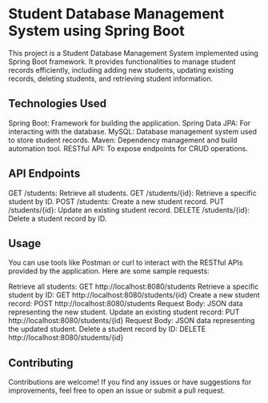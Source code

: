 # Student Database Management System using Spring Boot

This project is a Student Database Management System implemented using Spring Boot framework. It provides functionalities to manage student records efficiently, including adding new students, updating existing records, deleting students, and retrieving student information.

## Technologies Used

Spring Boot: Framework for building the application.
Spring Data JPA: For interacting with the database.
MySQL: Database management system used to store student records.
Maven: Dependency management and build automation tool.
RESTful API: To expose endpoints for CRUD operations.

## API Endpoints
GET /students: Retrieve all students.
GET /students/{id}: Retrieve a specific student by ID.
POST /students: Create a new student record.
PUT /students/{id}: Update an existing student record.
DELETE /students/{id}: Delete a student record by ID.

## Usage
You can use tools like Postman or curl to interact with the RESTful APIs provided by the application. Here are some sample requests:

Retrieve all students: GET http://localhost:8080/students
Retrieve a specific student by ID: GET http://localhost:8080/students/{id}
Create a new student record: POST http://localhost:8080/students
Request Body: JSON data representing the new student.
Update an existing student record: PUT http://localhost:8080/students/{id}
Request Body: JSON data representing the updated student.
Delete a student record by ID: DELETE http://localhost:8080/students/{id}

## Contributing
Contributions are welcome! If you find any issues or have suggestions for improvements, feel free to open an issue or submit a pull request.

